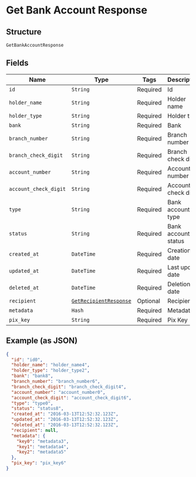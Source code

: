 
# Get Bank Account Response

## Structure

`GetBankAccountResponse`

## Fields

| Name | Type | Tags | Description |
|  --- | --- | --- | --- |
| `id` | `String` | Required | Id |
| `holder_name` | `String` | Required | Holder name |
| `holder_type` | `String` | Required | Holder type |
| `bank` | `String` | Required | Bank |
| `branch_number` | `String` | Required | Branch number |
| `branch_check_digit` | `String` | Required | Branch check digit |
| `account_number` | `String` | Required | Account number |
| `account_check_digit` | `String` | Required | Account check digit |
| `type` | `String` | Required | Bank account type |
| `status` | `String` | Required | Bank account status |
| `created_at` | `DateTime` | Required | Creation date |
| `updated_at` | `DateTime` | Required | Last update date |
| `deleted_at` | `DateTime` | Required | Deletion date |
| `recipient` | [`GetRecipientResponse`](/doc/models/get-recipient-response.md) | Optional | Recipient |
| `metadata` | `Hash` | Required | Metadata |
| `pix_key` | `String` | Required | Pix Key |

## Example (as JSON)

```json
{
  "id": "id0",
  "holder_name": "holder_name4",
  "holder_type": "holder_type2",
  "bank": "bank8",
  "branch_number": "branch_number6",
  "branch_check_digit": "branch_check_digit4",
  "account_number": "account_number0",
  "account_check_digit": "account_check_digit6",
  "type": "type0",
  "status": "status8",
  "created_at": "2016-03-13T12:52:32.123Z",
  "updated_at": "2016-03-13T12:52:32.123Z",
  "deleted_at": "2016-03-13T12:52:32.123Z",
  "recipient": null,
  "metadata": {
    "key0": "metadata3",
    "key1": "metadata4",
    "key2": "metadata5"
  },
  "pix_key": "pix_key6"
}
```

